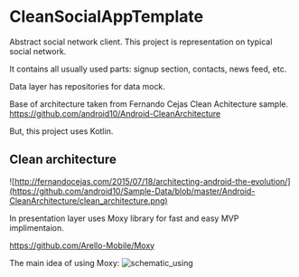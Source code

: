 # CleanSocialAppTemplate
Abstract social network client.
This project is representation on typical social network.

It contains all usually used parts: signup section, contacts, news feed, etc.

Data layer has repositories for data mock.


Base of architecture taken from Fernando Cejas Clean Achitecture sample.
https://github.com/android10/Android-CleanArchitecture

But, this project uses Kotlin.

Clean architecture
-----------------
![http://fernandocejas.com/2015/07/18/architecting-android-the-evolution/](https://github.com/android10/Sample-Data/blob/master/Android-CleanArchitecture/clean_architecture.png)


In presentation layer uses Moxy library for fast and easy MVP implimentaion. 

https://github.com/Arello-Mobile/Moxy

The main idea of using Moxy:
![schematic_using](https://habrastorage.org/files/a2e/b51/8b4/a2eb518b465a4df9b47e68794519270d.gif)
